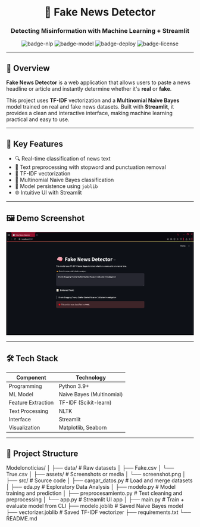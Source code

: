 <div align="center">

# 🧠 Fake News Detector  
### Detecting Misinformation with Machine Learning + Streamlit  

![badge-nlp](https://img.shields.io/badge/NLP-TF--IDF-informational?style=flat-square&logo=python&color=4AB197)
![badge-model](https://img.shields.io/badge/Model-Naive%20Bayes-brightgreen?style=flat-square)
![badge-deploy](https://img.shields.io/badge/Deployment-Streamlit-blueviolet?style=flat-square)
![badge-license](https://img.shields.io/badge/License-MIT-yellow?style=flat-square)

</div>

---

## 📌 Overview

**Fake News Detector** is a web application that allows users to paste a news headline or article and instantly determine whether it's **real** or **fake**.

This project uses **TF-IDF** vectorization and a **Multinomial Naive Bayes** model trained on real and fake news datasets. Built with **Streamlit**, it provides a clean and interactive interface, making machine learning practical and easy to use.

---

## 🧠 Key Features

- 🔍 Real-time classification of news text
- 🧹 Text preprocessing with stopword and punctuation removal
- 📐 TF-IDF vectorization
- 🤖 Multinomial Naive Bayes classification
- 💾 Model persistence using `joblib`
- 🌐 Intuitive UI with Streamlit

---

## 🖼️ Demo Screenshot

<img src="assets/screenshot.png" alt="Fake News Detector Screenshot" width="800"/>

---

## 🛠️ Tech Stack

| Component        | Technology            |
|------------------|------------------------|
| Programming      | Python 3.9+            |
| ML Model         | Naive Bayes (Multinomial) |
| Feature Extraction | TF-IDF (Scikit-learn) |
| Text Processing  | NLTK                   |
| Interface        | Streamlit              |
| Visualization    | Matplotlib, Seaborn    |

---

## 📁 Project Structure

Modelonoticias/
│
├── data/                    # Raw datasets
│   ├── Fake.csv
│   └── True.csv
│
├── assets/                  # Screenshots or media
│   └── screenshot.png
│
├── src/                     # Source code
│   ├── cargar_datos.py         # Load and merge datasets
│   ├── eda.py                  # Exploratory Data Analysis
│   ├── modelo.py              # Model training and prediction
│   ├── preprocesamiento.py    # Text cleaning and preprocessing
│   └── app.py                 # Streamlit UI app
│
├── main.py                # Train + evaluate model from CLI
├── modelo.joblib          # Saved Naive Bayes model
├── vectorizer.joblib      # Saved TF-IDF vectorizer
├── requirements.txt
└── README.md

